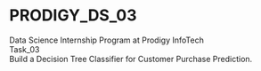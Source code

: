 # PRODIGY_DS_03
Data Science Internship Program at Prodigy InfoTech<br />
Task_03     
Build a Decision Tree Classifier for Customer Purchase Prediction.
